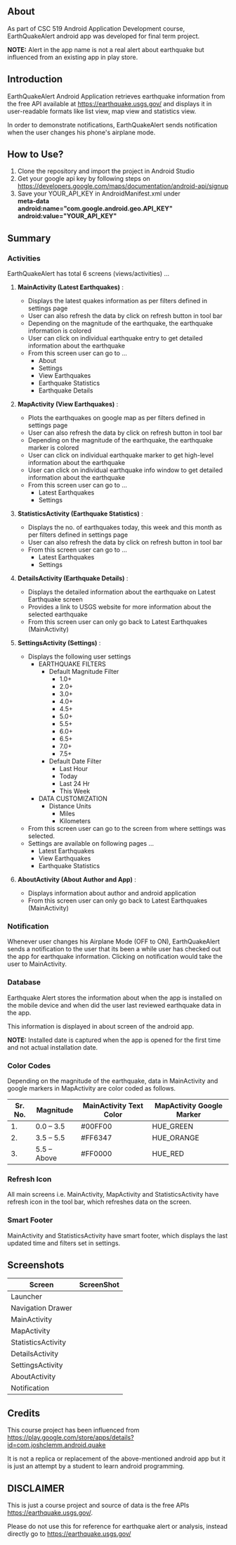 ## About ##

As part of CSC 519 Android Application Development course, EarthQuakeAlert android app was developed for final term project.

**NOTE:** Alert in the app name is not a real alert about earthquake but influenced from an existing app in play store.


## Introduction ##

EarthQuakeAlert Android Application retrieves earthquake information from the free API available at https://earthquake.usgs.gov/ and displays it in user-readable formats like list view, map view and statistics view.

In order to demonstrate notifications, EarthQuakeAlert sends notification when the user changes his phone's airplane mode.

## How to Use? ##
  1. Clone the repository and import the project in Android Studio
  2. Get your google api key by following steps on https://developers.google.com/maps/documentation/android-api/signup
  3. Save your YOUR_API_KEY in AndroidManifest.xml under <br>
		    **meta-data <br>
				android:name="com.google.android.geo.API_KEY" <br>
				android:value="YOUR_API_KEY"** <br>

## Summary ##

### Activities ###

EarthQuakeAlert has total 6 screens (views/activities) ...

  1. **MainActivity (Latest Earthquakes)** :
      - Displays the latest quakes information as per filters defined in settings page
	  - User can also refresh the data by click on refresh button in tool bar 
	  - Depending on the magnitude of the earthquake, the earthquake information is colored
	  - User can click on individual earthquake entry to get detailed information about the earthquake
      - From this screen user can go to ... 
	      - About
		  - Settings
		  - View Earthquakes
		  - Earthquake Statistics
		  - Earthquake Details

  2. **MapActivity (View Earthquakes)** :
      - Plots the earthquakes on google map as per filters defined in settings page
	  - User can also refresh the data by click on refresh button in tool bar
	  - Depending on the magnitude of the earthquake, the earthquake marker is colored
	  - User can click on individual earthquake marker to get high-level information about the earthquake
	  - User can click on individual earthquake info window to get detailed information about the earthquake
      - From this screen user can go to ... 
		  - Latest Earthquakes
		  - Settings

  3. **StatisticsActivity (Earthquake Statistics)** :
      - Displays the no. of earthquakes today, this week and this month as per filters defined in settings page
	  - User can also refresh the data by click on refresh button in tool bar 
      - From this screen user can go to ... 
		  - Latest Earthquakes
		  - Settings

  4. **DetailsActivity (Earthquake Details)** :
      - Displays the detailed information about the earthquake on Latest Earthquake screen
	  - Provides a link to USGS website for more information about the selected earthquake
      - From this screen user can only go back to Latest Earthquakes (MainActivity)

  5. **SettingsActivity (Settings)** :
      - Displays the following user settings
	      - EARTHQUAKE FILTERS
		      - Default Magnitude Filter
			      - 1.0+
				  - 2.0+
				  - 3.0+
				  - 4.0+
				  - 4.5+
				  - 5.0+
				  - 5.5+
				  - 6.0+
				  - 6.5+
				  - 7.0+
				  - 7.5+
              - Default Date Filter
			      - Last Hour
				  - Today
				  - Last 24 Hr
				  - This Week
		  - DATA CUSTOMIZATION
		      - Distance Units
			      - Miles
				  - Kilometers
      - From this screen user can go to the screen from where settings was selected.
	  - Settings are available on following pages ... 
	      - Latest Earthquakes
		  - View Earthquakes
		  - Earthquake Statistics

  6. **AboutActivity (About Author and App)** :
      - Displays information about author and android application
      - From this screen user can only go back to Latest Earthquakes (MainActivity)

### Notification ###

Whenever user changes his Airplane Mode (OFF to ON), EarthQuakeAlert sends a notification to the user that its been a while user has checked out the app for earthquake information. Clicking on notification would take the user to MainActivity.


### Database ###

Earthquake Alert stores the information about when the app is installed on the mobile device and when did the user last reviewed earthquake data in the app.

This information is displayed in about screen of the android app.

**NOTE:** Installed date is captured when the app is opened for the first time and not actual installation date.


### Color Codes ###

Depending on the magnitude of the earthquake, data in MainActivity and google markers in MapActivity are color coded as follows.

| Sr. No. | Magnitude | MainActivity Text Color | MapActivity Google Marker |
| ------- | --------- | ----------------------- | ------------------------- |
| 1. | 0.0 – 3.5 | #00FF00 | HUE_GREEN |
| 2. | 3.5 – 5.5 | #FF6347 | HUE_ORANGE |
| 3. | 5.5 – Above | #FF0000 | HUE_RED |


### Refresh Icon ###

All main screens i.e. MainActivity, MapActivity and StatisticsActivity have refresh icon in the tool bar, which refreshes data on the screen.


### Smart Footer ###

MainActivity and StatisticsActivity have smart footer, which displays the last updated time and filters set in settings.


## Screenshots ##

| Screen | ScreenShot |
| ------------- | ------------- |
| Launcher |  |
| Navigation Drawer |  |
| MainActivity |  |
| MapActivity |  |
| StatisticsActivity |  |
| DetailsActivity |  |
| SettingsActivity |  |
| AboutActivity |  |
| Notification |  |


## Credits ##

This course project has been influenced from https://play.google.com/store/apps/details?id=com.joshclemm.android.quake 

It is not a replica or replacement of the above-mentioned android app but it is just an attempt by a student to learn android programming.


## DISCLAIMER ##

This is just a course project and source of data is the free APIs https://earthquake.usgs.gov/.

Please do not use this for reference for earthquake alert or analysis, instead directly go to https://earthquake.usgs.gov/
